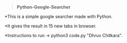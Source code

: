 >**Python-Google-Searcher**

*This is a simple google searcher made with Python.

*It gives the result in 15 new tabs in browser.

*Instructions to run ->
                      python3 code.py "Dhruv Chitkara".
